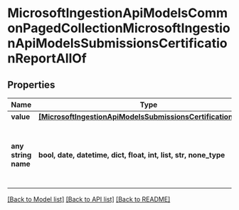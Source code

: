 # MicrosoftIngestionApiModelsCommonPagedCollectionMicrosoftIngestionApiModelsSubmissionsCertificationReportAllOf


## Properties
Name | Type | Description | Notes
------------ | ------------- | ------------- | -------------
**value** | [**[MicrosoftIngestionApiModelsSubmissionsCertificationReport]**](MicrosoftIngestionApiModelsSubmissionsCertificationReport.md) |  | [optional] 
**any string name** | **bool, date, datetime, dict, float, int, list, str, none_type** | any string name can be used but the value must be the correct type | [optional]

[[Back to Model list]](../README.md#documentation-for-models) [[Back to API list]](../README.md#documentation-for-api-endpoints) [[Back to README]](../README.md)


